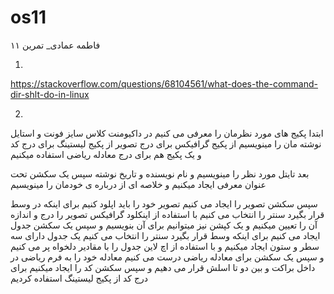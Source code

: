 # os11

فاطمه عمادی_ تمرین ۱۱

1)

https://stackoverflow.com/questions/68104561/what-does-the-command-dir-shlt-do-in-linux

2)

ابتدا پکیج های مورد نظرمان را معرفی می کنیم 
در داکیومنت کلاس سایز فونت و استایل نوشته مان را مینویسیم 
از پکیج گرافیکس برای درج تصویر از پکیج لیستینگ برای درج کد و
یک پکیج هم برای درج معادله ریاضی استفاده میکنیم

بعد تایتل مورد نظر را مینویسیم  و نام نویسنده و  تاریخ نوشته
سپس یک سکشن تحت عنوان معرفی ایجاد میکنیم و خلاصه ای از درباره ی 
خودمان را مینویسیم

سپس سکشن تصویر را ایجاد می کنیم
تصویر خود را باید اپلود کنیم 
برای اینکه در وسط  قرار بگیرد سنتر را انتخاب می کنیم
با استفاده از اینکلود گرافیکس تصویر را درج و اندازه آن را تعیین میکنیم
و یک کپشن نیز میتوانیم برای آن بنویسیم
و سپس یک سکشن جدول ایجاد می کنیم
برای اینکه وسط قرار بگیرد سنتر را انتخاب می کنیم
یک جدول دارای سه سطر و ستون ایجاد میکنیم 
و با استفاده از اچ لاین جدول را با مقادیر دلخواه پر می کنیم
و سپس یک سکشن برای معادله ریاضی درست می کنیم 
معادله خود را به فرم ریاضی در داخل براکت و بین دو تا اسلش قرار می دهیم
و سپس سکشن کد را ایجاد میکنیم
برای درج کد از پکیج لیستینگ استفاده کردیم
